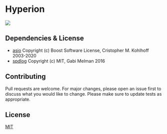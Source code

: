 ﻿# Hyperion
![](https://img.shields.io/badge/license-MIT-yellow)

## Dependencies & License
- [asio](https://github.com/chriskohlhoff/asio/blob/master/asio/COPYING) Copyright (c) Boost Software License, Cristopher M. Kohlhoff 2003-2020
- [spdlog](https://github.com/gabime/spdlog/blob/v1.x/LICENSE) Copyright (c) MIT, Gabi Melman 2016

## Contributing
Pull requests are welcome. For major changes, please open an issue first to discuss what you would like to change.
Please make sure to update tests as appropriate.

## License
[MIT](https://choosealicense.com/licenses/mit/)
